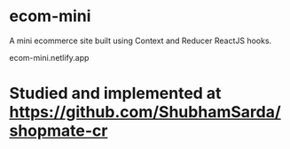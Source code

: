 # ecom-mini

A mini ecommerce site built using Context and Reducer ReactJS hooks.

ecom-mini.netlify.app

# Studied and implemented at https://github.com/ShubhamSarda/shopmate-cr
